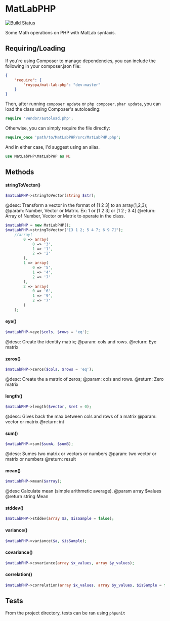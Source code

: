 MatLabPHP
=========

[![Build Status](https://travis-ci.org/royopa/mat-lab-php.svg?branch=master)](https://travis-ci.org/royopa/mat-lab-php)

Some Math operations on PHP with MatLab syntaxis.

## Requiring/Loading

If you're using Composer to manage dependencies, you can include the following
in your composer.json file:

```json
{
    "require": {
        "royopa/mat-lab-php": "dev-master"
    }
}
```

Then, after running `composer update` or `php composer.phar update`, you can
load the class using Composer's autoloading:

```php
require 'vendor/autoload.php';
```

Otherwise, you can simply require the file directly:

```php
require_once 'path/to/MatLabPHP/src/MatLabPHP.php';
```

And in either case, I'd suggest using an alias.

```php
use MatLabPHP\MatLabPHP as M;
```

## Methods

#### stringToVector()

```php
$matLabPHP->stringToVector(string $str);
```

@desc: Transform a vector in the format of [1 2 3] to an array(1,2,3);
@param: Number, Vector or Matrix. Ex: 1 or  [1 2 3] or [1 2 ; 3 4]
@return: Array of Number, Vector or Matrix to operate in the class.

```php
$matLabPHP = new MatLabPHP();
$matLabPHP->stringToVector("[3 1 2; 5 4 7; 6 9 7]");
    //array(
        0 => array(
            0 => '3',
            1 => '1',
            2 => '2'
        ),
        1 => array(
            0 => '5',
            1 => '4',
            2 => '7'
        ),
        2 => array(
            0 => '6',
            1 => '9',
            2 => '7'
        )
    );
```
#### eye()

```php
$matLabPHP->eye($cols, $rows = 'eq');
```

@desc: Create the identity matrix;
@param: cols and rows.
@return: Eye matrix

#### zeros()
```php
$matLabPHP->zeros($cols, $rows = 'eq');
```

@desc: Create the a matrix of zeros;
@param: cols and rows.
@return: Zero matrix

#### length()
```php
$matLabPHP->length($vector, $ret = 0);
```

@desc: Gives back the max between cols and rows of a matrix
@param: vector or matrix
@return: int

#### sum()
```php
$matLabPHP->sum($sumA, $sumB);
```
@desc: Sumes two matrix or vectors or numbers
@param: two vector or matrix or numbers
@return: result

#### mean()
```php
$matLabPHP->mean($array);
```
@desc Calculate mean (simple arithmetic average).
@param array $values
@return string Mean

#### stddev()
```php
$matLabPHP->stddev(array $a, $isSample = false);
```
#### variance()
```php
$matLabPHP->variance($a, $isSample);
```
#### covariance()
```php
$matLabPHP->covariance(array $x_values, array $y_values);
```
#### correlation()
```php
$matLabPHP->correlation(array $x_values, array $y_values, $isSample = false);
```
## Tests

From the project directory, tests can be ran using `phpunit`
